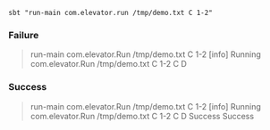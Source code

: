 

```
sbt "run-main com.elevator.run /tmp/demo.txt C 1-2"
```

### Failure
> run-main com.elevator.Run /tmp/demo.txt C 1-2
[info] Running com.elevator.Run /tmp/demo.txt C 1-2
C D

### Success
> run-main com.elevator.Run /tmp/demo.txt C 1-2
[info] Running com.elevator.Run /tmp/demo.txt C 1-2
C D
Success
Success



